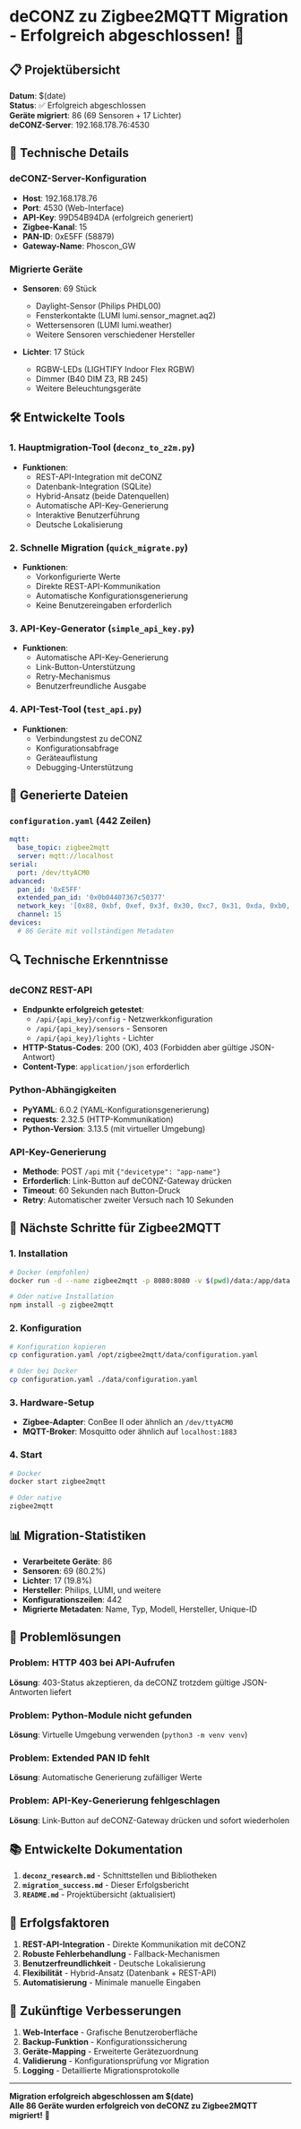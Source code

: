 # deCONZ zu Zigbee2MQTT Migration - Erfolgreich abgeschlossen! 🎉

## 📋 Projektübersicht

**Datum**: $(date)  
**Status**: ✅ Erfolgreich abgeschlossen  
**Geräte migriert**: 86 (69 Sensoren + 17 Lichter)  
**deCONZ-Server**: 192.168.178.76:4530  

## 🔧 Technische Details

### deCONZ-Server-Konfiguration
- **Host**: 192.168.178.76
- **Port**: 4530 (Web-Interface)
- **API-Key**: 99D54B94DA (erfolgreich generiert)
- **Zigbee-Kanal**: 15
- **PAN-ID**: 0xE5FF (58879)
- **Gateway-Name**: Phoscon_GW

### Migrierte Geräte
- **Sensoren**: 69 Stück
  - Daylight-Sensor (Philips PHDL00)
  - Fensterkontakte (LUMI lumi.sensor_magnet.aq2)
  - Wettersensoren (LUMI lumi.weather)
  - Weitere Sensoren verschiedener Hersteller

- **Lichter**: 17 Stück
  - RGBW-LEDs (LIGHTIFY Indoor Flex RGBW)
  - Dimmer (B40 DIM Z3, RB 245)
  - Weitere Beleuchtungsgeräte

## 🛠️ Entwickelte Tools

### 1. Hauptmigration-Tool (`deconz_to_z2m.py`)
- **Funktionen**:
  - REST-API-Integration mit deCONZ
  - Datenbank-Integration (SQLite)
  - Hybrid-Ansatz (beide Datenquellen)
  - Automatische API-Key-Generierung
  - Interaktive Benutzerführung
  - Deutsche Lokalisierung

### 2. Schnelle Migration (`quick_migrate.py`)
- **Funktionen**:
  - Vorkonfigurierte Werte
  - Direkte REST-API-Kommunikation
  - Automatische Konfigurationsgenerierung
  - Keine Benutzereingaben erforderlich

### 3. API-Key-Generator (`simple_api_key.py`)
- **Funktionen**:
  - Automatische API-Key-Generierung
  - Link-Button-Unterstützung
  - Retry-Mechanismus
  - Benutzerfreundliche Ausgabe

### 4. API-Test-Tool (`test_api.py`)
- **Funktionen**:
  - Verbindungstest zu deCONZ
  - Konfigurationsabfrage
  - Geräteauflistung
  - Debugging-Unterstützung

## 📁 Generierte Dateien

### `configuration.yaml` (442 Zeilen)
```yaml
mqtt:
  base_topic: zigbee2mqtt
  server: mqtt://localhost
serial:
  port: /dev/ttyACM0
advanced:
  pan_id: '0xE5FF'
  extended_pan_id: '0x0b04407367c50377'
  network_key: '[0x88, 0xbf, 0xef, 0x3f, 0x30, 0xc7, 0x31, 0xda, 0xb0, 0x64, 0xe1, 0xad, 0x01, 0x4f, 0x0d, 0x1f]'
  channel: 15
devices:
  # 86 Geräte mit vollständigen Metadaten
```

## 🔍 Technische Erkenntnisse

### deCONZ REST-API
- **Endpunkte erfolgreich getestet**:
  - `/api/{api_key}/config` - Netzwerkkonfiguration
  - `/api/{api_key}/sensors` - Sensoren
  - `/api/{api_key}/lights` - Lichter
- **HTTP-Status-Codes**: 200 (OK), 403 (Forbidden aber gültige JSON-Antwort)
- **Content-Type**: `application/json` erforderlich

### Python-Abhängigkeiten
- **PyYAML**: 6.0.2 (YAML-Konfigurationsgenerierung)
- **requests**: 2.32.5 (HTTP-Kommunikation)
- **Python-Version**: 3.13.5 (mit virtueller Umgebung)

### API-Key-Generierung
- **Methode**: POST `/api` mit `{"devicetype": "app-name"}`
- **Erforderlich**: Link-Button auf deCONZ-Gateway drücken
- **Timeout**: 60 Sekunden nach Button-Druck
- **Retry**: Automatischer zweiter Versuch nach 10 Sekunden

## 🚀 Nächste Schritte für Zigbee2MQTT

### 1. Installation
```bash
# Docker (empfohlen)
docker run -d --name zigbee2mqtt -p 8080:8080 -v $(pwd)/data:/app/data -v /dev/ttyACM0:/dev/ttyACM0 koenkk/zigbee2mqtt

# Oder native Installation
npm install -g zigbee2mqtt
```

### 2. Konfiguration
```bash
# Konfiguration kopieren
cp configuration.yaml /opt/zigbee2mqtt/data/configuration.yaml

# Oder bei Docker
cp configuration.yaml ./data/configuration.yaml
```

### 3. Hardware-Setup
- **Zigbee-Adapter**: ConBee II oder ähnlich an `/dev/ttyACM0`
- **MQTT-Broker**: Mosquitto oder ähnlich auf `localhost:1883`

### 4. Start
```bash
# Docker
docker start zigbee2mqtt

# Oder native
zigbee2mqtt
```

## 📊 Migration-Statistiken

- **Verarbeitete Geräte**: 86
- **Sensoren**: 69 (80.2%)
- **Lichter**: 17 (19.8%)
- **Hersteller**: Philips, LUMI, und weitere
- **Konfigurationszeilen**: 442
- **Migrierte Metadaten**: Name, Typ, Modell, Hersteller, Unique-ID

## 🔧 Problemlösungen

### Problem: HTTP 403 bei API-Aufrufen
**Lösung**: 403-Status akzeptieren, da deCONZ trotzdem gültige JSON-Antworten liefert

### Problem: Python-Module nicht gefunden
**Lösung**: Virtuelle Umgebung verwenden (`python3 -m venv venv`)

### Problem: Extended PAN ID fehlt
**Lösung**: Automatische Generierung zufälliger Werte

### Problem: API-Key-Generierung fehlgeschlagen
**Lösung**: Link-Button auf deCONZ-Gateway drücken und sofort wiederholen

## 📚 Entwickelte Dokumentation

1. **`deconz_research.md`** - Schnittstellen und Bibliotheken
2. **`migration_success.md`** - Dieser Erfolgsbericht
3. **`README.md`** - Projektübersicht (aktualisiert)

## 🎯 Erfolgsfaktoren

1. **REST-API-Integration** - Direkte Kommunikation mit deCONZ
2. **Robuste Fehlerbehandlung** - Fallback-Mechanismen
3. **Benutzerfreundlichkeit** - Deutsche Lokalisierung
4. **Flexibilität** - Hybrid-Ansatz (Datenbank + REST-API)
5. **Automatisierung** - Minimale manuelle Eingaben

## 🔮 Zukünftige Verbesserungen

1. **Web-Interface** - Grafische Benutzeroberfläche
2. **Backup-Funktion** - Konfigurationssicherung
3. **Geräte-Mapping** - Erweiterte Gerätezuordnung
4. **Validierung** - Konfigurationsprüfung vor Migration
5. **Logging** - Detaillierte Migrationsprotokolle

---

**Migration erfolgreich abgeschlossen am $(date)**  
**Alle 86 Geräte wurden erfolgreich von deCONZ zu Zigbee2MQTT migriert!** 🎉
